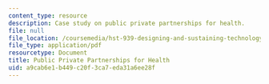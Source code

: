 ```yaml
---
content_type: resource
description: Case study on public private partnerships for health.
file: null
file_location: /coursemedia/hst-939-designing-and-sustaining-technology-innovation-for-global-health-practice-spring-2008/a9cab6e1b449c20f3ca7eda31a6ee28f_publicprivate.pdf
file_type: application/pdf
resourcetype: Document
title: Public Private Partnerships for Health
uid: a9cab6e1-b449-c20f-3ca7-eda31a6ee28f
---
```


